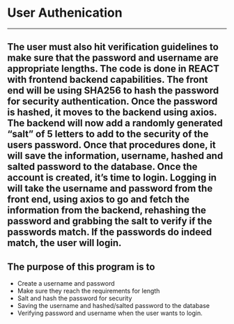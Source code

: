 # User Authenication

---
  The user must also hit verification guidelines to make sure that the password and username are appropriate lengths. The code is done in REACT with frontend  backend capabilities. The front end will be using SHA256 to hash the password for security authentication. Once the password is hashed, it moves to the backend using axios. The backend will now add a randomly generated “salt” of 5 letters to add to the security of the users password. Once that procedures done, it will save the information, username, hashed and salted password to the database. Once the account is created, it’s time to login. Logging in will take the username and password from the front end, using axios to go and fetch the information from the backend, rehashing the password and grabbing the salt to verify if the passwords match. If the passwords do indeed match, the user will login. 
---
## The purpose of this program is to 
- Create a username and password
-	Make sure they reach the requirements for length
-	Salt and hash the password for security 
-	Saving the username and hashed/salted password to the database
-	Verifying password and username when the user wants to login. 

